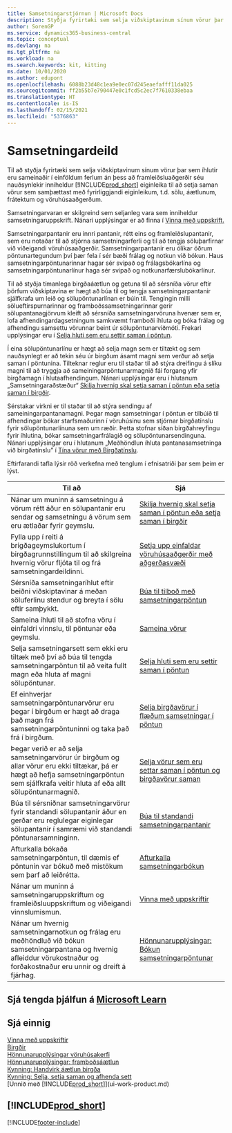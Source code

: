 ```yaml
---
title: Samsetningarstjórnun | Microsoft Docs
description: Styðja fyrirtæki sem selja viðskiptavinum sínum vörur þar sem íhlutir eru sameinaðir í einföldum ferlum án þess að framleiðsluaðgerðir séu nauðsynlegar en inniheldur eiginleika til að setja saman vörur sem samþættast með fyrirliggjandi eiginleikum, t.d. sölu, áætlunum, frátektum og vöruhúsaaðgerðum.
author: SorenGP
ms.service: dynamics365-business-central
ms.topic: conceptual
ms.devlang: na
ms.tgt_pltfrm: na
ms.workload: na
ms.search.keywords: kit, kitting
ms.date: 10/01/2020
ms.author: edupont
ms.openlocfilehash: 6088b23d48c1ea9e0ec07d245eaefafff11da025
ms.sourcegitcommit: ff2b55b7e790447e0c1fcd5c2ec7f7610338ebaa
ms.translationtype: HT
ms.contentlocale: is-IS
ms.lasthandoff: 02/15/2021
ms.locfileid: "5376863"
---
```

# <a name="assembly-management"></a>Samsetningardeild
Til að styðja fyrirtæki sem selja viðskiptavinum sínum vörur þar sem íhlutir eru sameinaðir í einföldum ferlum án þess að framleiðsluaðgerðir séu nauðsynlekir inniheldur [!INCLUDE[prod_short](includes/prod_short.md)] eiginleika til að setja saman vörur sem samþættast með fyrirliggjandi eiginleikum, t.d. sölu, áætlunum, frátektum og vöruhúsaaðgerðum.  

 Samsetningarvaran er skilgreind sem seljanleg vara sem inniheldur samsetningaruppskrift. Nánari upplýsingar er að finna í [Vinna með uppskrift.](inventory-how-work-BOMs.md)

 Samsetningarpantanir eru innri pantanir, rétt eins og framleiðslupantanir, sem eru notaðar til að stjórna samsetningarferli og til að tengja söluþarfirnar við viðeigandi vöruhúsaaðgerðir. Samsetningarpantanir eru ólíkar öðrum pöntunartegundum því þær fela í sér bæði frálag og notkun við bókun. Haus samsetningarpöntunarinnar hagar sér svipað og frálagsbókarlína og samsetningarpöntunarlínur haga sér svipað og notkunarfærslubókarlínur.  

 Til að styðja tímanlega birgðaáætlun og getuna til að sérsníða vörur eftir þörfum viðskiptavina er hægt að búa til og tengja samsetningarpantanir sjálfkrafa um leið og sölupöntunarlínan er búin til. Tengingin milli sölueftirspurnarinnar og framboðssamsetningarinnar gerir sölupantanagjörvum kleift að sérsníða samsetningarvöruna hvenær sem er, lofa afhendingardagsetningum samkvæmt framboði íhluta og bóka frálag og afhendingu samsettu vörunnar beint úr sölupöntunarviðmóti. Frekari upplýsingar eru í [Selja hluti sem eru settir saman í pöntun](assembly-how-to-sell-items-assembled-to-order.md).  

 Í eina sölupöntunarlínu er hægt að selja magn sem er tiltækt og sem nauðsynlegt er að tekin séu úr birgðum ásamt magni sem verður að setja saman í pöntunina. Tilteknar reglur eru til staðar til að stýra dreifingu á slíku magni til að tryggja að sameiningarpöntunarmagnið fái forgang yfir birgðamagn í hlutaafhendingum. Nánari upplýsingar eru í hlutanum „Samsetningaraðstæður“ [Skilja hvernig skal setja saman í pöntun eða setja saman í birgðir](assembly-assemble-to-order-or-assemble-to-stock.md).  

 Sérstakar virkni er til staðar til að stýra sendingu af sameiningarpantanamagni. Þegar magn samsetningar í pöntun er tilbúið til afhendingar bókar starfsmaðurinn í vöruhúsinu sem stjórnar birgðatínslu fyrir sölupöntunarlínuna sem um ræðir. Þetta stofnar síðan birgðahreyfingu fyrir íhlutina, bókar samsetningarfrálagið og sölupöntunarsendinguna. Nánari upplýsingar eru í hlutanum „Meðhöndlun íhluta pantanasamsetninga við birgðatínslu” í [Tína vörur með Birgðatínslu](warehouse-how-to-pick-items-with-inventory-picks.md).

Eftirfarandi tafla lýsir röð verkefna með tenglum í efnisatriði þar sem þeim er lýst.   

|**Til að**|**Sjá**|  
|------------|-------------|  
|Nánar um muninn á samsetningu á vörum rétt áður en sölupantanir eru sendar og samsetningu á vörum sem eru ætlaðar fyrir geymslu.|[Skilja hvernig skal setja saman í pöntun eða setja saman í birgðir](assembly-assemble-to-order-or-assemble-to-stock.md)|
|Fylla upp í reiti á brigðageymslukortum í birgðagrunnstillingum til að skilgreina hvernig vörur fljóta til og frá samsetningardeildinni.|[Setja upp einfaldar vöruhúsaaðgerðir með aðgerðasvæði](warehouse-how-to-set-up-basic-warehouses-with-operations-areas.md)|
|Sérsníða samsetningaríhlut eftir beiðni viðskiptavinar á meðan söluferlinu stendur og breyta í sölu eftir samþykkt.|[Búa til tilboð með samsetningarpöntun](assembly-how-to-quote-an-assemble-to-order-sale.md)|
|Sameina íhluti til að stofna vöru í einfaldri vinnslu, til pöntunar eða geymslu.|[Sameina vörur](assembly-how-to-assemble-items.md)|  
|Selja samsetningarsett sem ekki eru tiltæk með því að búa til tengda samsetningarpöntun til að veita fullt magn eða hluta af magni sölupöntunar.|[Selja hluti sem eru settir saman í pöntun](assembly-how-to-sell-items-assembled-to-order.md)|
|Ef einhverjar samsetningarpöntunarvörur eru þegar í birgðum er hægt að draga það magn frá samsetningarpöntuninni og taka það frá í birgðum.|[Selja birgðavörur í flæðum samsetningar í pöntun](assembly-how-to-sell-inventory-items-in-assemble-to-order-flows.md)|  
|Þegar verið er að selja samsetningarvörur úr birgðum og allar vörur eru ekki tiltækar, þá er hægt að hefja samsetningarpöntun sem sjálfkrafa veitir hluta af eða allt sölupöntunarmagnið.|[Selja vörur sem eru settar saman í pöntun og birgðavörur saman](assembly-how-to-sell-assemble-to-order-items-and-inventory-items-together.md)|
|Búa til sérsniðnar samsetningarvörur fyrir standandi sölupantanir áður en gerðar eru reglulegar eiginlegar sölupantanir í samræmi við standandi pöntunarsamninginn.|[Búa til standandi samsetningarpantanir](assembly-how-to-create-blanket-assembly-orders.md)|
|Afturkalla bókaða samsetningarpöntun, til dæmis ef pöntunin var bókuð með mistökum sem þarf að leiðrétta.|[Afturkalla samsetningarbókun](assembly-how-to-undo-assembly-posting.md)|
|Nánar um muninn á samsetningaruppskriftum og framleiðsluuppskriftum og viðeigandi vinnslumismun.|[Vinna með uppskriftir](inventory-how-work-BOMs.md)|
|Nánar um hvernig samsetningarnotkun og frálag eru meðhöndluð við bókun samsetningarpantana og hvernig afleiddur vörukostnaður og forðakostnaður eru unnir og dreift á fjárhag.|[Hönnunarupplýsingar: Bókun samsetningarpöntunar](design-details-assembly-order-posting.md)|  

## <a name="see-related-training-at-microsoft-learn"></a>Sjá tengda þjálfun á [Microsoft Learn](/learn/paths/assemble-items-dynamics-365-business-central/)

## <a name="see-also"></a>Sjá einnig

[Vinna með uppskriftir](inventory-how-work-BOMs.md)  
[Birgðir](inventory-manage-inventory.md)  
[Hönnunarupplýsingar vöruhúsakerfi](design-details-warehouse-management.md)  
[Hönnunarupplýsingar: framboðsáætlun](design-details-supply-planning.md)  
[Kynning: Handvirk áætlun birgða](walkthrough-planning-supplies-manually.md)  
[Kynning: Selja, setja saman og afhenda sett](walkthrough-selling-assembling-and-shipping-kits.md)  
[Unnið með [!INCLUDE[prod_short](includes/prod_short.md)]](ui-work-product.md)

## [!INCLUDE[prod_short](includes/free_trial_md.md)]  


[!INCLUDE[footer-include](includes/footer-banner.md)]